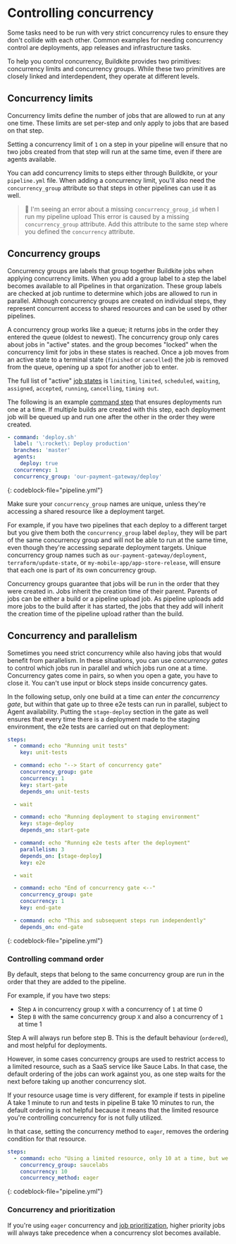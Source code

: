 # Controlling concurrency

Some tasks need to be run with very strict concurrency rules to ensure they don't collide with each other. Common examples for needing concurrency control are deployments, app releases and infrastructure tasks.

To help you control concurrency, Buildkite provides two primitives: concurrency limits and concurrency groups. While these two primitives are closely linked and interdependent, they operate at different levels.


## Concurrency limits

Concurrency limits define the number of jobs that are allowed to run at any one time. These limits are set per-step and only apply to jobs that are based on that step.

Setting a concurrency limit of `1` on a step in your pipeline will ensure that no two jobs created from that step will run at the same time, even if there are agents available.

You can add concurrency limits to steps either through Buildkite, or your `pipeline.yml` file. When adding a concurrency limit, you'll also need the `concurrency_group` attribute so that steps in other pipelines can use it as well.

>🚧 I'm seeing an error about a missing `concurrency_group_id` when I run my pipeline upload
> This error is caused by a missing `concurrency_group` attribute. Add this attribute to the same step where you defined the `concurrency` attribute.

## Concurrency groups

Concurrency groups are labels that group together Buildkite jobs when applying concurrency limits. When you add a group label to a step the label becomes available to all Pipelines in that organization. These group labels are checked at job runtime to determine which jobs are allowed to run in parallel. Although concurrency groups are created on individual steps, they represent concurrent access to shared resources and can be used by other pipelines.

A concurrency group works like a queue; it returns jobs in the order they entered the queue (oldest to newest). The concurrency group only cares about jobs in "active" states. and the group becomes "locked" when the concurrency limit for jobs in these states is reached. Once a job moves from an active state to a terminal state (`finished` or `cancelled`) the job is removed from the queue, opening up a spot for another job to enter.

The full list of "active" [job states](/docs/pipelines/defining-steps#job-states) is `limiting`, `limited`, `scheduled`, `waiting`, `assigned`, `accepted`, `running`, `cancelling`, `timing out`.

The following is an example [command step](/docs/pipelines/command-step) that ensures deployments run one at a time. If multiple builds are created with this step, each deployment job will be queued up and run one after the other in the order they were created.

```yaml
- command: 'deploy.sh'
  label: '\:rocket\: Deploy production'
  branches: 'master'
  agents:
    deploy: true
  concurrency: 1
  concurrency_group: 'our-payment-gateway/deploy'
```
{: codeblock-file="pipeline.yml"}

Make sure your `concurrency_group` names are unique, unless they're accessing a shared resource like a deployment target.

For example, if you have two pipelines that each deploy to a different target but you give them both the `concurrency_group` label `deploy`, they will be part of the same concurrency group and will not be able to run at the same time, even though they're accessing separate deployment targets. Unique concurrency group names such as `our-payment-gateway/deployment`, `terraform/update-state`, or `my-mobile-app/app-store-release`, will ensure that each one is part of its own concurrency group.

Concurrency groups guarantee that jobs will be run in the order that they were created in. Jobs inherit the creation time of their parent. Parents of jobs can be either a build or a pipeline upload job. As pipeline uploads add more jobs to the build after it has started, the jobs that they add will inherit the creation time of the pipeline upload rather than the build.

## Concurrency and parallelism

Sometimes you need strict concurrency while also having jobs that would benefit from parallelism.
In these situations, you can use *concurrency gates* to control which jobs run in parallel and which jobs run one at a time. Concurrency gates come in pairs, so when you open a gate, you have to close it. You can't use input or block steps inside concurrency gates.

In the following setup, only one build at a time can *enter the concurrency gate*, but within that gate up to three e2e tests can run in parallel, subject to Agent availability. Putting the `stage-deploy` section in the gate as well ensures that every time there is a deployment made to the staging environment, the e2e tests are carried out on that deployment:

```yaml
steps:
  - command: echo "Running unit tests"
    key: unit-tests

  - command: echo "--> Start of concurrency gate"
    concurrency_group: gate
    concurrency: 1
    key: start-gate
    depends_on: unit-tests

  - wait

  - command: echo "Running deployment to staging environment"
    key: stage-deploy
    depends_on: start-gate

  - command: echo "Running e2e tests after the deployment"
    parallelism: 3
    depends_on: [stage-deploy]
    key: e2e

  - wait

  - command: echo "End of concurrency gate <--"
    concurrency_group: gate
    concurrency: 1
    key: end-gate

  - command: echo "This and subsequent steps run independently"
    depends_on: end-gate
```
{: codeblock-file="pipeline.yml"}

### Controlling command order

By default, steps that belong to the same concurrency group are run in the order that they are added to the pipeline.

For example, if you have two steps:

* Step `A` in concurrency group `X` with a concurrency of `1` at time 0
* Step `B` with the same concurrency group `X` and also a concurrency of `1` at time 1

Step A will always run before step B. This is the default behaviour (`ordered`), and most helpful for deployments.

However, in some cases concurrency groups are used to restrict access to a limited resource, such as a SaaS service like Sauce Labs.
In that case, the default ordering of the jobs can work against you, as one step waits for the next before taking up another concurrency slot.

If your resource usage time is very different, for example if tests in pipeline A take 1 minute to run and tests in pipeline B take 10 minutes to run, the default ordering is not helpful because it means that the limited resource you're controlling concurrency for is not fully utilized.

In that case, setting the concurrency method to `eager`, removes the ordering condition for that resource.

```yaml
steps:
  - command: echo "Using a limited resource, only 10 at a time, but we don't care about order"
    concurrency_group: saucelabs
    concurrency: 10
    concurrency_method: eager
```
{: codeblock-file="pipeline.yml"}

### Concurrency and prioritization

If you're using `eager` concurrency and [job prioritization](/docs/pipelines/managing-priorities), higher priority jobs will always take precedence when a concurrency slot becomes available.
